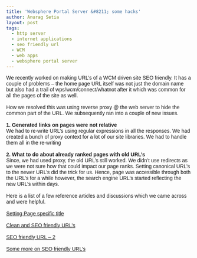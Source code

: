 ```yaml
---
title: 'Websphere Portal Server &#8211; some hacks'
author: Anurag Setia
layout: post
tags:
  - http server
  - internet applications
  - seo friendly url
  - WCM
  - web apps
  - websphere portal server
---
```

<span style="font-family:Trebuchet MS, sans-serif;">We recently worked on making URL&#8217;s of a WCM driven site SEO friendly. It has a couple of problems &#8211; the home page URL itself was not just the domain name but also had a trail of wps/wcm/connect/whatnot after it which was common for all the pages of the site as well.</span>  
<span style="font-family:Trebuchet MS, sans-serif;"><br /></span><span style="font-family:Trebuchet MS, sans-serif;">How we resolved this was using reverse proxy @ the web server to hide the common part of the URL. We subsequently ran into a couple of new issues.</span>  
<span style="font-family:Trebuchet MS, sans-serif;"><br /></span>**<span style="font-family:Trebuchet MS, sans-serif;">1. Generated links on pages were not relative</span>**  
<span style="font-family:Trebuchet MS, sans-serif;">We had to re-write URL&#8217;s using regular expressions in all the responses. We had created a bunch of proxy context for a lot of our site libraries. We had to handle them all in the re-writing</span>  
<span style="font-family:Trebuchet MS, sans-serif;"><br /></span>**<span style="font-family:Trebuchet MS, sans-serif;">2. What to do about already ranked pages with old URL&#8217;s</span>**  
<span style="font-family:Trebuchet MS, sans-serif;">Since, we had used proxy, the old URL&#8217;s still worked. We didn&#8217;t use redirects as we were not sure how that could impact our page ranks. Setting canonical URL&#8217;s to the newer URL&#8217;s did the trick for us. Hence, page was accessible through both the URL&#8217;s for a while however, the search engine URL&#8217;s started reflecting the new URL&#8217;s within days.</span>  
<span style="font-family:Trebuchet MS, sans-serif;"><br /></span><span style="font-family:Trebuchet MS, sans-serif;">Here is a list of a few reference articles and discussions which we came across and were helpful.</span>  
<span style="font-family:Trebuchet MS, sans-serif;"><br /></span><a href="http://stackoverflow.com/questions/5858563/seo-in-websphere-portal-page-title" rel="nofollow noopener noreferrer" target="_blank"><span style="font-family:Trebuchet MS, sans-serif;">Setting Page specific title</span></a>  
<span style="font-family:Trebuchet MS, sans-serif;"><br /></span><span style="font-family:Trebuchet MS, sans-serif;"><a href="http://www.ibm.com/developerworks/forums/thread.jspa?threadID=253212" target="_blank" rel="noopener noreferrer">Clean and SEO friendly URL&#8217;s</a></span>  
<span style="font-family:Trebuchet MS, sans-serif;"><br /></span><a href="http://www-10.lotus.com/ldd/portalwiki.nsf/dx/Increasing_the_Search_Engine_Optimization_ranking_for_IBM_Web_Content_Manager_Web_sites" target="_blank" rel="noopener noreferrer"><span style="font-family:Trebuchet MS, sans-serif;">SEO friendly URL &#8211; 2</span></a>  
<span style="font-family:Trebuchet MS, sans-serif;"><br /></span><a href="http://www.symphonious.net/2008/07/08/creating-clean-urls-with-ibm-wcm/" target="_blank" rel="noopener noreferrer"><span style="font-family:Trebuchet MS, sans-serif;">Some more on SEO friendly URL&#8217;s</span></a>